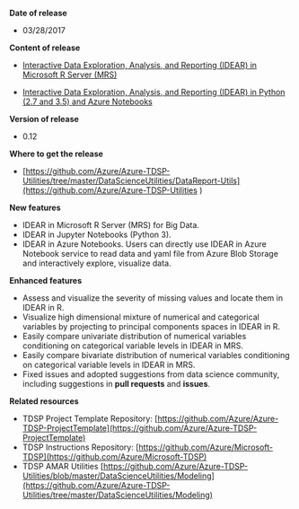 **Date of release**

* 03/28/2017

**Content of release**

* [Interactive Data Exploration, Analysis, and Reporting (IDEAR) in Microsoft R Server (MRS)](../DataScienceUtilities/DataReport-Utils/MRS)

* [Interactive Data Exploration, Analysis, and Reporting (IDEAR) in Python (2.7 and 3.5) and Azure Notebooks](../DataScienceUtilities/DataReport-Utils/Python)

**Version of release**

* 0.12

**Where to get the release**

* [https://github.com/Azure/Azure-TDSP-Utilities/tree/master/DataScienceUtilities/DataReport-Utils](https://github.com/Azure/Azure-TDSP-Utilities )

**New features**

* IDEAR in Microsoft R Server (MRS) for Big Data. 
* IDEAR in Jupyter Notebooks (Python 3). 
* IDEAR in Azure Notebooks. Users can directly use IDEAR in Azure Notebook service to read data and yaml file from Azure Blob Storage and interactively explore, visualize data.

**Enhanced features**

* Assess and visualize the severity of missing values and locate them in IDEAR in R.
* Visualize high dimensional mixture of numerical and categorical variables by projecting to principal components spaces in IDEAR in R.
* Easily compare univariate distribution of numerical variables conditioning on categorical variable levels in IDEAR in MRS.
* Easily compare bivariate distribution of numerical variables conditioning on categorical variable levels in IDEAR in MRS. 
* Fixed issues and adopted suggestions from data science community, including suggestions in **pull requests** and **issues**.

**Related resources**

* TDSP Project Template Repository:
[https://github.com/Azure/Azure-TDSP-ProjectTemplate](https://github.com/Azure/Azure-TDSP-ProjectTemplate)
* TDSP Instructions Repository:
[https://github.com/Azure/Microsoft-TDSP](https://github.com/Azure/Microsoft-TDSP)
* TDSP AMAR Utilities 
[https://github.com/Azure/Azure-TDSP-Utilities/blob/master/DataScienceUtilities/Modeling](https://github.com/Azure/Azure-TDSP-Utilities/tree/master/DataScienceUtilities/Modeling)
